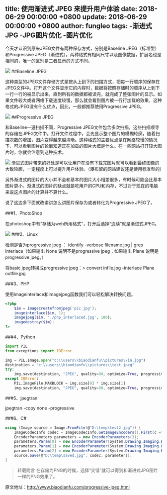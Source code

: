 title: 使用渐进式 JPEG 来提升用户体验
date: 2018-06-29 00:00:00 +0800
update: 2018-06-29 00:00:00 +0800
author: fungleo
tags:
    -渐进式JPG
    -JPG图片优化
    -图片优化
---

今天才认识到原来JPEG文件有两种保存方式，分别是Baseline JPEG（标准型）和Progressive JPEG（渐进式）。两种格式有相同尺寸以及图像数据，扩展名也是相同的，唯一的区别是二者显示的方式不同。

![](https://raw.githubusercontent.com/fengcms/articles/master/image/d7/466f9732b032f93c6a1c1d2bad6cea.gif)
##Baseline JPEG

这种类型的JPEG文件存储方式是按从上到下的扫描方式，把每一行顺序的保存在JPEG文件中。打开这个文件显示它的内容时，数据将按照存储时的顺序从上到下一行一行的被显示出来，直到所有的数据都被读完，就完成了整张图片的显示。如果文件较大或者网络下载速度较慢，那么就会看到图片被一行行加载的效果，这种格式的JPEG没有什么优点，因此，一般都推荐使用Progressive JPEG。

![](https://raw.githubusercontent.com/fengcms/articles/master/image/5e/991a649f4184c1e7e5206f7c0f4167.gif)
##Progressive JPEG

和Baseline一遍扫描不同，Progressive JPEG文件包含多次扫描，这些扫描顺寻的存储在JPEG文件中。打开文件过程中，会先显示整个图片的模糊轮廓，随着扫描次数的增加，图片变得越来越清晰。这种格式的主要优点是在网络较慢的情况下，可以看到图片的轮廓知道正在加载的图片大概是什么。在一些网站打开较大图片时，你就会注意到这种技术。

![](https://raw.githubusercontent.com/fengcms/articles/master/image/19/ee41555b7c973a6c567aa7f37c47e5.jpg)
渐进式图片带来的好处是可以让用户在没有下载完图片就可以看到最终图像的大致轮廓，一定程度上可以提升用户体验。（瀑布留的网站建议还是使用标准型的）



另外渐进式的图片的大小并不会和基本的图片大小相差很多，有时候可能会比基本图片更小。渐进式的图片的缺点就是吃用户的CPU和内存，不过对于现在的电脑来说这点图片的计算并不算什么。

说了这边多下面就改讲讲怎么讲图片保存为或者转化为Progressive JPEG了。

###1、PhotoShop

在photoshop中有“存储为web所用格式”，打开后选择“连续”就是渐进式JPEG。

![](https://raw.githubusercontent.com/fengcms/articles/master/image/fd/28d712a210897b8b9cd4afc4444ca9.jpg)
###2、Linux

检测是否为progressive jpeg ： identify -verbose filename.jpg | grep Interlace（如果输出 None 说明不是progressive jpeg；如果输出 Plane 说明是 progressive jpeg。）

将basic jpeg转换成progressive jpeg：> convert infile.jpg -interlace Plane outfile.jpg

###3、PHP

使用imageinterlace和imagejpeg函数我们可以轻松解决转换问题。

```php
<?php
    $im = imagecreatefromjpeg('pic.jpg');
    imageinterlace($im, 1);
    imagejpeg($im, './php_interlaced.jpg', 100);
    imagedestroy($im);
?>
```

###4、Python

```python
import PIL
from exceptions import IOError
 
img = PIL.Image.open("c:\\users\\biaodianfu\\pictures\\in.jpg")
destination = "c:\\users\\biaodianfu\\pictures\\test.jpeg"
try:
    img.save(destination, "JPEG", quality=80, optimize=True, progressive=True)
except IOError:
    PIL.ImageFile.MAXBLOCK = img.size[0] * img.size[1]
    img.save(destination, "JPEG", quality=80, optimize=True, progressive=True)
```

###5、jpegtran

jpegtran -copy none -progressive <inputfile> <outputfile>

###6、C#

```c#
using (Image source = Image.FromFile(@"D:\temp\test2.jpg")) { 
    ImageCodecInfo codec = ImageCodecInfo.GetImageEncoders().First(c => c.MimeType == "image/jpeg"); 
    EncoderParameters parameters = new EncoderParameters(3);
    parameters.Param[0] = new EncoderParameter(System.Drawing.Imaging.Encoder.Quality, 100L);
    parameters.Param[1] = new EncoderParameter(System.Drawing.Imaging.Encoder.ScanMethod, (int)EncoderValue.ScanMethodInterlaced);
    parameters.Param[2] = new EncoderParameter(System.Drawing.Imaging.Encoder.RenderMethod, (int)EncoderValue.RenderProgressive); 
    source.Save(@"D:\temp\saved.jpg", codec, parameters);
}
```

>转载附言
>在存储为PNG的时候，选择“交错”就可以得到和渐进式JPG图片一样的PNG效果了。

原文地址：http://www.biaodianfu.com/progressive-jpeg.html
